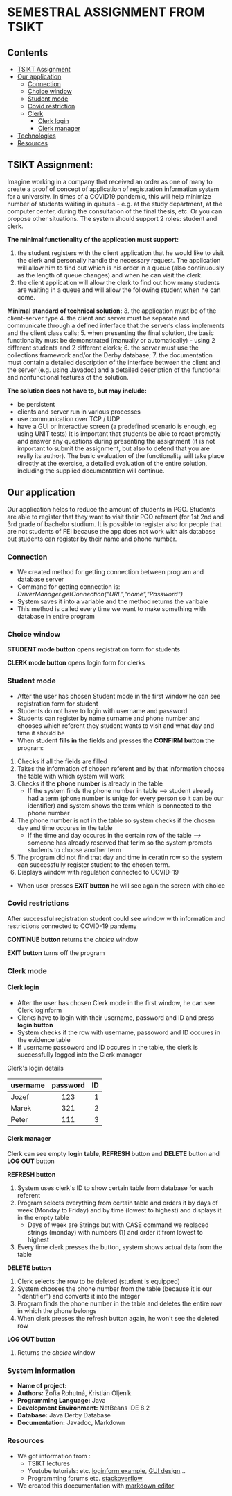 # SEMESTRAL ASSIGNMENT FROM TSIKT

## Contents
				
 - [TSIKT Assignment](#TSIKT-assignment)
 - [Our application](#our-application)
     * [Connection](#connection)
     * [Choice window](#choice-window)
     * [Student mode](#student-mode)   
     * [Covid restriction](#covid-restrictions)      
     * [Clerk](#clerk)
     	+ [Clerk login](#clerk-login)
     	+ [Clerk manager](#clerk-manager)
  - [Technologies](#technologies)
  - [Resources](#resources)


## TSIKT Assignment:


Imagine working in a company that received an order as one of many to create a proof of
concept of application of registration information system for a university. In times of a COVID19 pandemic, this will help minimize number of students waiting in queues - e.g. at the study
department, at the computer center, during the consultation of the final thesis, etc. Or you
can propose other situations.
The system should support 2 roles: student and clerk.

**The minimal functionality of the application must support:**
1. the student registers with the client application that he would like to visit the clerk and
personally handle the necessary request. The application will allow him to find out which is
his order in a queue (also continuously as the length of queue changes) and when he can visit
the clerk.
2. the client application will allow the clerk to find out how many students are waiting in
a queue and will allow the following student when he can come.

**Minimal standard of technical solution:**
3. the application must be of the client-server type
4. the client and server must be separate and communicate through a defined interface that
the server‘s class implements and the client class calls;
5. when presenting the final solution, the basic functionality must be demonstrated (manually
or automatically) - using 2 different students and 2 different clerks;
6. the server must use the collections framework and/or the Derby database;
7. the documentation must contain a detailed description of the interface between the client
and the server (e.g. using Javadoc) and a detailed description of the functional and nonfunctional features of the solution.

**The solution does not have to, but may include:**
- be persistent
- clients and server run in various processes
- use communication over TCP / UDP
- have a GUI or interactive screen (a predefined scenario is enough, eg using UNIT tests)
It is important that students be able to react promptly and answer any questions during
presenting the assignment (it is not important to submit the assignment, but also to defend
that you are really its author). The basic evaluation of the functionality will take place directly
at the exercise, a detailed evaluation of the entire solution, including the supplied
documentation will continue.

## Our application
Our application helps to reduce the amount of students in PGO. Students are able to register that they want to visit their PGO referent (for 1st 2nd and 3rd grade of bachelor studium. It is possible to register also for people that are not students of FEI because the app does not work with ais database but students can register by their name and phone number. 

### Connection 
- We created method for getting connection between program and database server  
- Command for getting connection is: *DriverManager.getConnection("URL","name","Password")*
- System saves it into a variable and the method returns the varibale 
- This method is called every time we want to make something with database in entire program 

### Choice window 
**STUDENT mode button** opens registration form for students

**CLERK mode button** opens login form for clerks

### Student mode
- After the user has chosen Student mode in the first window he can see registration form for student 
- Students do not have to login with username and password
- Students can register by name surname and phone number and chooses which referent they student wants to visit and what day and time it should be 
- When student **fills in** the fields and presses the **CONFIRM button** the program:
1. Checks if all the fields are filled 
2. Takes the information of chosen referent and by that information choose the table with which system will work
3. Checks if the **phone number** is already in the table
	* If the system finds the phone number in table --> student already had a term (phone number is uniqe for every person so it can be our identifier) and system shows the term which is connected to the phone number
4. The phone number is not in the table so system checks if the chosen day and time occures in the table 
	* If the time and day occures in the certain row of the table --> someone has already reserved that terim so the system prompts students to choose another term 
5. The program did not find that day and time in ceratin row so the system can successfully register  student to the chosen term.
6. Displays window with regulation connected to COVID-19

* When user presses **EXIT button** he will see again the screen with choice

### Covid restrictions 
After successful registration student could see window with information and restrictions connected to COVID-19 pandemy

**CONTINUE button**  returns the *choice* window

**EXIT button** turns off the program 


### Clerk mode

#### Clerk login
- After the user has chosen Clerk mode in the first window, he can see Clerk loginform
- Clerks have to login with their username, password and ID and press **login button** 
- System checks if the row with username, passoword and ID occures in the evidence table 
- If username passoword and ID occures in the table, the clerk is successfully logged into the Clerk manager 

Clerk's login details   

| username      | password| ID     |
| :--- |    :----:   | ---: |
| Jozef     | 123     | 1   |
| Marek  | 321       |2   |
| Peter| 111 | 3|


#### Clerk manager 
Clerk can see empty **login table**, **REFRESH** button and **DELETE** button and **LOG OUT** button

**REFRESH button**
1. System uses clerk's ID to show certain table from database for each referent
2. Program selects everything from certain table and orders it by days of week (Monday to Friday) and by time (lowest to highest) and displays it in the empty table
	* Days of week are Strings but with CASE command we replaced strings (monday) with numbers (1) and order it from lowest to highest
3. Every time clerk presses the button, system shows actual data from the table

**DELETE button**
1. Clerk selects the row to be deleted (student is equipped)
2. System chooses the phone number from the table (because it is our "identifier") and converts it into the integer
3. Program finds the phone number in the table and deletes the entire row in which the phone belongs
4. When clerk presses the refresh button again, he won't see the deleted row

**LOG OUT button** 
1. Returns the *choice* window




### System information 
- **Name of project:** 
- **Authors:** Žofia Rohutná, Kristián Oljeník 
- **Programming Language:** Java 
- **Development Environment:** NetBeans IDE 8.2
- **Database:** Java Derby Database 
- **Documentation:** Javadoc, Markdown

### Resources 
- We got information from :
	- TSIKT lectures
	- Youtube tutorials: etc. [loginform example](https://www.youtube.com/watch?v=7m9cldwVGFc&t=1121s), [GUI design](https://www.youtube.com/watch?v=0EZQLyfCVWQ&t=52s)...
	- Programming forums etc. [stackoverflow](https://stackoverflow.com/)
- We created this doccumentation with [markdown editor](https://jbt.github.io/markdown-editor/)
